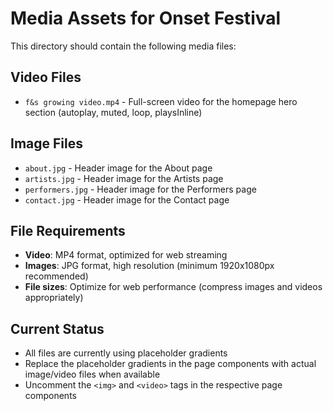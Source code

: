 # Media Assets for Onset Festival

This directory should contain the following media files:

## Video Files
- `f&s growing video.mp4` - Full-screen video for the homepage hero section (autoplay, muted, loop, playsInline)

## Image Files
- `about.jpg` - Header image for the About page
- `artists.jpg` - Header image for the Artists page  
- `performers.jpg` - Header image for the Performers page
- `contact.jpg` - Header image for the Contact page

## File Requirements
- **Video**: MP4 format, optimized for web streaming
- **Images**: JPG format, high resolution (minimum 1920x1080px recommended)
- **File sizes**: Optimize for web performance (compress images and videos appropriately)

## Current Status
- All files are currently using placeholder gradients
- Replace the placeholder gradients in the page components with actual image/video files when available
- Uncomment the `<img>` and `<video>` tags in the respective page components 